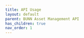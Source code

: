 ```yaml
---
title: API Usage
layout: default
parent: BUNN Asset Management API
has_children: true
nav_order: 1
---
```



